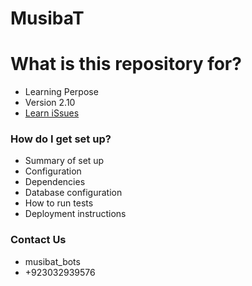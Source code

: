 # MusibaT #


# What is this repository for? #

* Learning Perpose
* Version 2.10
* [Learn iSsues](https://bitbucket.org/shahzain83/musibat/issues)

### How do I get set up? ###

* Summary of set up
* Configuration
* Dependencies
* Database configuration
* How to run tests
* Deployment instructions

### Contact Us ###

* musibat_bots
* +923032939576